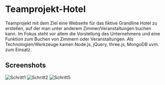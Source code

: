 # Teamprojekt-Hotel
Teamprojekt mit dem Ziel eine Webseite für das fiktive Grandline Hotel zu erstellen, auf der man unter anderem Zimmer/Veranstaltungen buchen kann.
Im Fokus steht vor allem die Vorstellung des Unternehmens und eine Funktion zum Buchen von Zimmern oder Veranstaltungen. Als Technologien/Werkzeuge kamen Node.js, jQuery, three.js, MongoDB uvm. zum Einsatz.

## Screenshots

![Schritt1](https://github.com/flakesbourg/Teamprojekt---Hotel/assets/112900790/81c92550-5a81-4f7c-b307-1f5df2ff50f0)
![Schritt2](https://github.com/flakesbourg/Teamprojekt---Hotel/assets/112900790/9478b672-8156-40f5-a257-ea7904c1e3e7)
![Schritt5](https://github.com/flakesbourg/Teamprojekt---Hotel/assets/112900790/d6392720-1882-451b-bf36-a5bb983411a6)
